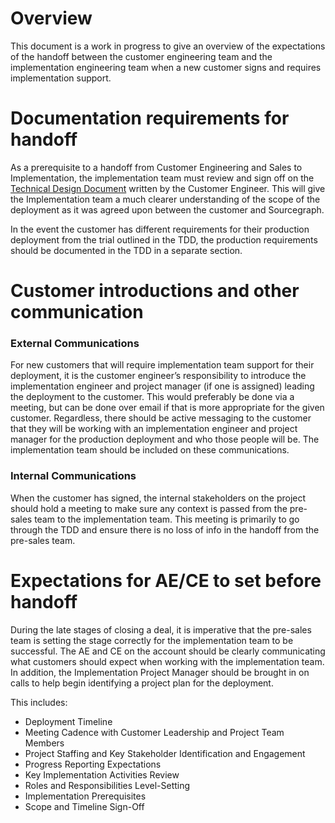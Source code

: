 # Overview
This document is a work in progress to give an overview of the expectations of the handoff between the customer engineering team and the implementation engineering team when a new customer signs and requires implementation support.

# Documentation requirements for handoff
As a prerequisite to a handoff from Customer Engineering and Sales to Implementation, the implementation team must review and sign off on the [Technical Design Document](https://docs.google.com/document/d/1vjETRXdUtLSTRrnMAuN6aEbR_Xx0qHacONrnI0zoPyc/edit#heading=h.y9pic5x93a9l) written by the Customer Engineer. This will give the Implementation team a much clearer understanding of the scope of the deployment as it was agreed upon between the customer and Sourcegraph.

In the event the customer has different requirements for their production deployment from the trial outlined in the TDD, the production requirements should be documented in the TDD in a separate section.

# Customer introductions and other communication
### External Communications
For new customers that will require implementation team support for their deployment, it is the customer engineer’s responsibility to introduce the implementation engineer and project manager (if one is assigned) leading the deployment to the customer. This would preferably be done via a meeting, but can be done over email if that is more appropriate for the given customer. Regardless, there should be active messaging to the customer that they will be working with an implementation engineer and project manager for the production deployment and who those people will be. The implementation team should be included on these communications.

### Internal Communications
When the customer has signed, the internal stakeholders on the project should hold a meeting to make sure any context is passed from the pre-sales team to the implementation team. This meeting is primarily to go through the TDD and ensure there is no loss of info in the handoff from the pre-sales team.

# Expectations for AE/CE to set before handoff
During the late stages of closing a deal, it is imperative that the pre-sales team is setting the stage correctly for the implementation team to be successful. The AE and CE on the account should be clearly communicating what customers should expect when working with the implementation team. In addition, the Implementation Project Manager should be brought in on calls to help begin identifying a project plan for the deployment.

This includes:
- Deployment Timeline
- Meeting Cadence with Customer Leadership and Project Team Members
- Project Staffing and Key Stakeholder Identification and Engagement
- Progress Reporting Expectations
- Key Implementation Activities Review
- Roles and Responsibilities Level-Setting
- Implementation Prerequisites
- Scope and Timeline Sign-Off
